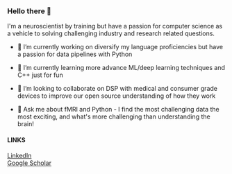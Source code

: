 ### Hello there 👋

I'm a neuroscientist by training but have a passion for computer science as a vehicle to solving challenging industry and research related questions.

- 🔭 I’m currently working on diversify my language proficiencies but have a passion for data pipelines with Python
  
- 🌱 I’m currently learning more advance ML/deep learning techniques and C++ just for fun 
  
- 👯 I’m looking to collaborate on DSP with medical and consumer grade devices to improve our open source understanding of how they work

- 💬 Ask me about fMRI and Python - I find the most challenging data the most exciting, and what's more challenging 
  than understanding the brain!

#### LINKS
[LinkedIn](https://www.linkedin.com/in/jamesdsexton/)    
[Google Scholar](https://scholar.google.com/citations?user=3Z64U10AAAAJ&hl=en)